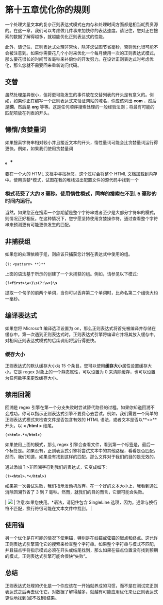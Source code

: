 # 第十五章优化你的规则

一个处理大量文本的复杂正则表达式模式在内存和处理时间方面都是相当耗费资源的。在这一章，我们可以考虑做几件事来加快你的表达速度。请记住，您对正在搜索的数据了解得越多，就越能优化正则表达式的性能。

此外，请记住，正则表达式处理非常快，除非您试图节省毫秒，否则优化很可能不会被注意到。如果你需要花几个小时来优化一个每月使用一次的正则表达式模式，那么要花很长的时间节省毫秒来补偿你的开发努力。在设计正则表达式时考虑优化，那么您就不需要回来重新访问代码。

## 交替

虽然处理差异很小，但将更可能发生的事件放在交替列表的开头是有意义的。例如，如果你正在编写一个正则表达式来验证网站的域名，你应该列出 **com** ，然后是**网**，然后是 **org** 等等。这是任何顺序搜索处理的一般经验法则；将最有可能的匹配项放在列表的开头。

## 懒惰/贪婪量词

如果搜索字符串相对较小并且接近文本的开头，惰性量词可能会比贪婪量词运行得更快。例如，如果我们使用贪婪量词

### 。*

要在一个大的 HTML 文档中寻找标签，这个过程会将整个 HTML 文档加载到内存中。使用贪婪*模式，试图在我的堆栈溢出配置文件的源代码中找到一个

### 模式花费了大约 8 毫秒。使用惰性模式，同样的搜索在不到. 5 毫秒的时间内运行。

当然，如果您正在搜索一个您期望是整个字符串或者至少是大部分字符串的模式，则情况正好相反。在这种情况下，您宁愿坚持使用贪婪操作符，通过查看整个字符串来预测更有可能更快发生的匹配。

## 非捕获组

如果您的处理依赖于组，则应该只捕获您计划在表达式中使用的组。

**`(?:`** `<pattern> **)**`

上面的语法基于所示的<pattern>创建了一个未捕获的组。例如，请参见以下模式:</pattern>

**`(?<first>\w+)\s(?:\w+)\s`**

提取一个句子的前两个单词，当你可以丢弃第二个单词时，比命名第二个组快大约一毫秒。

## 编译表达式

如果您将 Microsoft 编译选项设置为 on，那么正则表达式将首先被编译并存储在缓存中。第一次遇到正则表达式时，正则表达式引擎将编译它并将其放入缓存中。对相同正则表达式模式的后续调用将运行得更快。

### 缓存大小

正则表达式的默认缓存大小为 15 个条目。您可以使用**缓存大小**属性设置缓存大小。它是 regex 对象上的一个静态属性，可以设置为 0 来清除缓存，也可以设置为任何数字来更改缓存大小。

## 禁用回溯

回溯是 regex 引擎在第一个分支失败时尝试替代路径的过程。如果你知道回溯不会成功，你可以指示正则表达式引擎不要费心去尝试。例如，我们需要一个简单的正则表达式模式来检查文件是否包含有效的 HTML 语法，或者文本是否以**<>**开头，以 **< /html >** 结尾。

**`(<html>.*</html>)`**

如果使用上面的模式，那么 regex 引擎会查看文件，看到第一个标签是，最后一个标签是。如果没有，正则表达式引擎将尝试文本中的其他路径，看看是否匹配。然而，我们知道，如果没有找到这样的匹配，那么文件对于我们的目的是无效的。

通过添加？>非回溯字符到我们的表达式，它变成如下:

**`(?><html>.*</html>)`**

如果第一次尝试失败，我们指示发动机放弃。在一个好的文本大小上，我看到通过消除回溯节省了 3 到 7 毫秒。然而，就我们的目的而言，它很可能会失败。

| ![](../Images/note.png) | 注意:如果您使用。*语法，请记住包含 SingleLine 选项，因为。通常与换行符不匹配，换行符很可能在文本文件中找到。 |

## 使用锚

另一个优化是在可能的情况下使用锚，特别是在线锚或弦锚的起点和终点。这允许正则表达式引擎简化它的搜索来检查整个字符串。如果整个字符串与模式不匹配，并且锚点字符指示模式必须在开头或结尾找到，那么如果在锚点位置没有找到预期的模式，正则表达式引擎可能会很快“失败”。

## 总结

正则表达式处理的优化是一个你应该在一开始就养成的习惯，而不是在测试完正则表达式之后再去优化它。对数据了解得越多，就越有可能应用优化来让正则表达式更快地找到(或不找到)结果。